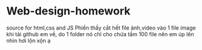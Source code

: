 # Web-design-homework
source for html,css and JS
Phiền thầy cắt hết file ảnh,video vào 1 file image khi tải github em về, do 1 folder nó chỉ cho chứa tầm 100 file nên em úp lên nhìn hơi lộn xộn ạ
